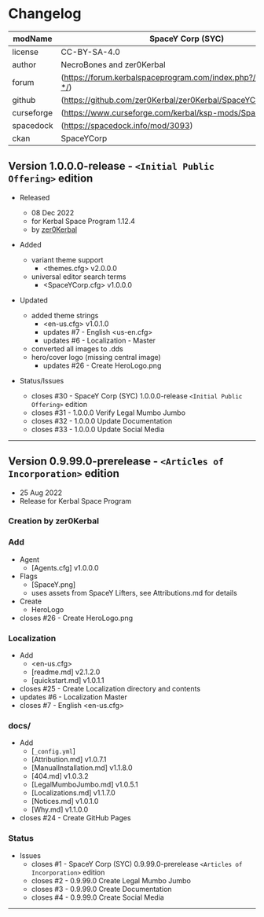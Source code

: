 # Changelog  
  
| modName    | SpaceY Corp (SYC)                                                |
| ---------- | ----------------------------------------------------------------- |
| license    | CC-BY-SA-4.0                                                      |
| author     | NecroBones and zer0Kerbal                                         |
| forum      | (https://forum.kerbalspaceprogram.com/index.php?/topic/209511-*/) |
| github     | (https://github.com/zer0Kerbal/zer0Kerbal/SpaceYCorp)             |
| curseforge | (https://www.curseforge.com/kerbal/ksp-mods/SpaceYCorp)           |
| spacedock  | (https://spacedock.info/mod/3093)                                 |
| ckan       | SpaceYCorp                                                        |

## Version 1.0.0.0-release - `<Initial Public Offering>` edition

* Released
  * 08 Dec 2022
  * for Kerbal Space Program 1.12.4
  * by [zer0Kerbal](https://github.com/zer0Kerbal)

* Added
  * variant theme support
    * <themes.cfg> v2.0.0.0
  * universal editor search terms
    * <SpaceYCorp.cfg> v1.0.0.0
* Updated
  * added theme strings
    * <en-us.cfg> v1.0.1.0
    * updates #7 - English <us-en.cfg>
    * updates #6 - Localization - Master
  * converted all images to .dds
  * hero/cover logo (missing central image)
    * updates #26 - Create HeroLogo.png
* Status/Issues
  * closes #30 - SpaceY Corp (SYC) 1.0.0.0-release `<Initial Public Offering>` edition
  * closes #31 - 1.0.0.0 Verify Legal Mumbo Jumbo
  * closes #32 - 1.0.0.0 Update Documentation
  * closes #33 - 1.0.0.0 Update Social Media

---

## Version 0.9.99.0-prerelease - `<Articles of Incorporation>` edition

* 25 Aug 2022
* Release for Kerbal Space Program

### Creation by zer0Kerbal

### Add

* Agent
  * [Agents.cfg] v1.0.0.0
* Flags
  * [SpaceY.png]
  * uses assets from SpaceY Lifters, see Attributions.md for details
* Create
  * HeroLogo
* closes #26 - Create HeroLogo.png

### Localization

* Add
  * <en-us.cfg>
  * [readme.md] v2.1.2.0
  * [quickstart.md] v1.0.1.1
* closes #25 - Create Localization directory and contents
* updates #6 - Localization Master
* closes #7 - English <en-us.cfg>

### docs/

* Add
  * [`_config.yml`]
  * [Attribution.md] v1.0.7.1
  * [ManualInstallation.md] v1.1.8.0
  * [404.md] v1.0.3.2
  * [LegalMumboJumbo.md] v1.0.5.1
  * [Localizations.md] v1.1.7.0
  * [Notices.md] v1.0.1.0
  * [Why.md] v1.1.0.0
* closes #24 - Create GitHub Pages

### Status

* Issues
  * closes #1 - SpaceY Corp (SYC) 0.9.99.0-prerelease `<Articles of Incorporation>` edition
  * closes #2 - 0.9.99.0 Create Legal Mumbo Jumbo
  * closes #3 - 0.9.99.0 Create Documentation
  * closes #4 - 0.9.99.0 Create Social Media

---
